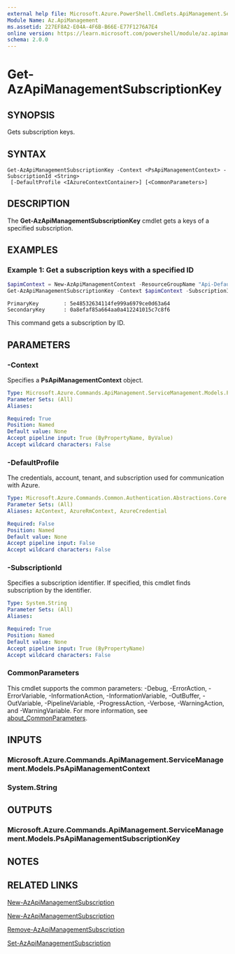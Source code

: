 ```yaml
---
external help file: Microsoft.Azure.PowerShell.Cmdlets.ApiManagement.ServiceManagement.dll-Help.xml
Module Name: Az.ApiManagement
ms.assetid: 227EF8A2-E04A-4F6B-B66E-E77F1276A7E4
online version: https://learn.microsoft.com/powershell/module/az.apimanagement/get-azapimanagementsubscriptionkey
schema: 2.0.0
---
```


# Get-AzApiManagementSubscriptionKey

## SYNOPSIS
Gets subscription keys.

## SYNTAX

```
Get-AzApiManagementSubscriptionKey -Context <PsApiManagementContext> -SubscriptionId <String>
 [-DefaultProfile <IAzureContextContainer>] [<CommonParameters>]
```

## DESCRIPTION
The **Get-AzApiManagementSubscriptionKey** cmdlet gets a keys of a specified subscription.

## EXAMPLES

### Example 1: Get a subscription keys with a specified ID
```powershell
$apimContext = New-AzApiManagementContext -ResourceGroupName "Api-Default-East-US" -ServiceName "contoso"
Get-AzApiManagementSubscriptionKey -Context $apimContext -SubscriptionId "0123456789"
```

```output
PrimaryKey        : 5e48532634114fe999a6979ce0d63a64
SecondaryKey      : 0a8efaf85a664aa0a412241015c7c8f6
```

This command gets a subscription by ID.

## PARAMETERS

### -Context
Specifies a **PsApiManagementContext** object.

```yaml
Type: Microsoft.Azure.Commands.ApiManagement.ServiceManagement.Models.PsApiManagementContext
Parameter Sets: (All)
Aliases:

Required: True
Position: Named
Default value: None
Accept pipeline input: True (ByPropertyName, ByValue)
Accept wildcard characters: False
```

### -DefaultProfile
The credentials, account, tenant, and subscription used for communication with Azure.

```yaml
Type: Microsoft.Azure.Commands.Common.Authentication.Abstractions.Core.IAzureContextContainer
Parameter Sets: (All)
Aliases: AzContext, AzureRmContext, AzureCredential

Required: False
Position: Named
Default value: None
Accept pipeline input: False
Accept wildcard characters: False
```

### -SubscriptionId
Specifies a subscription identifier.
If specified, this cmdlet finds subscription by the identifier.

```yaml
Type: System.String
Parameter Sets: (All)
Aliases:

Required: True
Position: Named
Default value: None
Accept pipeline input: True (ByPropertyName)
Accept wildcard characters: False
```

### CommonParameters
This cmdlet supports the common parameters: -Debug, -ErrorAction, -ErrorVariable, -InformationAction, -InformationVariable, -OutBuffer, -OutVariable, -PipelineVariable, -ProgressAction, -Verbose, -WarningAction, and -WarningVariable. For more information, see [about_CommonParameters](http://go.microsoft.com/fwlink/?LinkID=113216).

## INPUTS

### Microsoft.Azure.Commands.ApiManagement.ServiceManagement.Models.PsApiManagementContext

### System.String

## OUTPUTS

### Microsoft.Azure.Commands.ApiManagement.ServiceManagement.Models.PsApiManagementSubscriptionKey

## NOTES

## RELATED LINKS

[New-AzApiManagementSubscription](./Get-AzApiManagementSubscription.md)

[New-AzApiManagementSubscription](./New-AzApiManagementSubscription.md)

[Remove-AzApiManagementSubscription](./Remove-AzApiManagementSubscription.md)

[Set-AzApiManagementSubscription](./Set-AzApiManagementSubscription.md)
